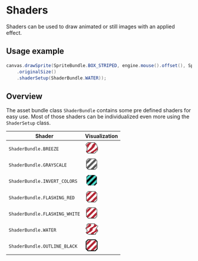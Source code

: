 # Shaders

Shaders can be used to draw animated or still images with an applied effect.

## Usage example

``` java
canvas.drawSprite(SpriteBundle.BOX_STRIPED, engine.mouse().offset(), SpriteDrawOptions
    .originalSize()
    .shaderSetup(ShaderBundle.WATER));
```

## Overview

The asset bundle class `ShaderBundle` contains some pre defined shaders for easy use. Most of those shaders can be
individualized even more using the `ShaderSetup` class.


| Shader                        | Visualization                         |
|-------------------------------|---------------------------------------|
| `ShaderBundle.BREEZE`         | ![BREEZE](BREEZE.gif)                 |
| `ShaderBundle.GRAYSCALE`      | ![GRAYSCALE](GRAYSCALE.gif)           |
| `ShaderBundle.INVERT_COLORS`  | ![INVERT_COLORS](INVERT_COLORS.gif)   |
| `ShaderBundle.FLASHING_RED`   | ![FLASHING_RED](FLASHING_RED.gif)     |
| `ShaderBundle.FLASHING_WHITE` | ![FLASHING_WHITE](FLASHING_WHITE.gif) |
| `ShaderBundle.WATER`          | ![WATER](WATER.gif)                   |
| `ShaderBundle.OUTLINE_BLACK`  | ![OUTLINE_BLACK](OUTLINE_BLACK.gif)   |
